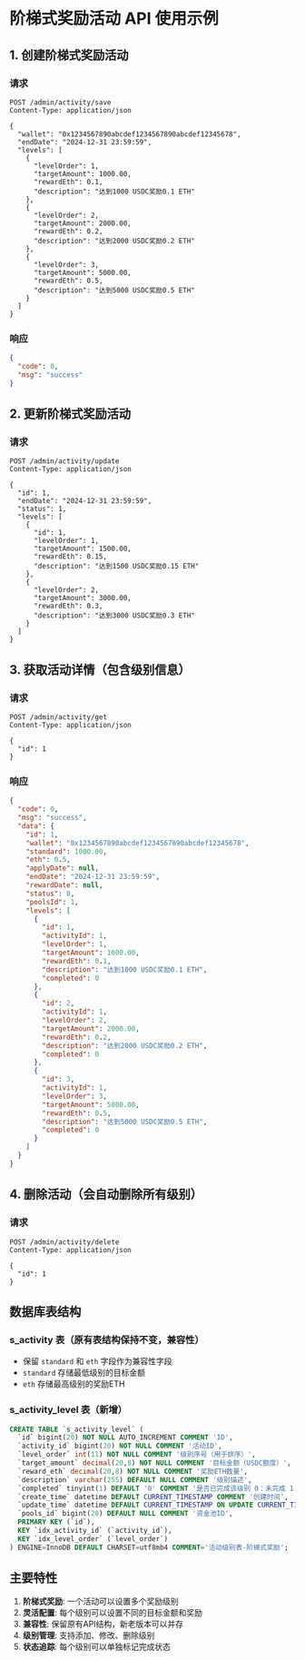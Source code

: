 # 阶梯式奖励活动 API 使用示例

## 1. 创建阶梯式奖励活动

### 请求
```http
POST /admin/activity/save
Content-Type: application/json

{
  "wallet": "0x1234567890abcdef1234567890abcdef12345678",
  "endDate": "2024-12-31 23:59:59",
  "levels": [
    {
      "levelOrder": 1,
      "targetAmount": 1000.00,
      "rewardEth": 0.1,
      "description": "达到1000 USDC奖励0.1 ETH"
    },
    {
      "levelOrder": 2,
      "targetAmount": 2000.00,
      "rewardEth": 0.2,
      "description": "达到2000 USDC奖励0.2 ETH"
    },
    {
      "levelOrder": 3,
      "targetAmount": 5000.00,
      "rewardEth": 0.5,
      "description": "达到5000 USDC奖励0.5 ETH"
    }
  ]
}
```

### 响应
```json
{
  "code": 0,
  "msg": "success"
}
```

## 2. 更新阶梯式奖励活动

### 请求
```http
POST /admin/activity/update
Content-Type: application/json

{
  "id": 1,
  "endDate": "2024-12-31 23:59:59",
  "status": 1,
  "levels": [
    {
      "id": 1,
      "levelOrder": 1,
      "targetAmount": 1500.00,
      "rewardEth": 0.15,
      "description": "达到1500 USDC奖励0.15 ETH"
    },
    {
      "levelOrder": 2,
      "targetAmount": 3000.00,
      "rewardEth": 0.3,
      "description": "达到3000 USDC奖励0.3 ETH"
    }
  ]
}
```

## 3. 获取活动详情（包含级别信息）

### 请求
```http
POST /admin/activity/get
Content-Type: application/json

{
  "id": 1
}
```

### 响应
```json
{
  "code": 0,
  "msg": "success",
  "data": {
    "id": 1,
    "wallet": "0x1234567890abcdef1234567890abcdef12345678",
    "standard": 1000.00,
    "eth": 0.5,
    "applyDate": null,
    "endDate": "2024-12-31 23:59:59",
    "rewardDate": null,
    "status": 0,
    "poolsId": 1,
    "levels": [
      {
        "id": 1,
        "activityId": 1,
        "levelOrder": 1,
        "targetAmount": 1000.00,
        "rewardEth": 0.1,
        "description": "达到1000 USDC奖励0.1 ETH",
        "completed": 0
      },
      {
        "id": 2,
        "activityId": 1,
        "levelOrder": 2,
        "targetAmount": 2000.00,
        "rewardEth": 0.2,
        "description": "达到2000 USDC奖励0.2 ETH",
        "completed": 0
      },
      {
        "id": 3,
        "activityId": 1,
        "levelOrder": 3,
        "targetAmount": 5000.00,
        "rewardEth": 0.5,
        "description": "达到5000 USDC奖励0.5 ETH",
        "completed": 0
      }
    ]
  }
}
```

## 4. 删除活动（会自动删除所有级别）

### 请求
```http
POST /admin/activity/delete
Content-Type: application/json

{
  "id": 1
}
```

## 数据库表结构

### s_activity 表（原有表结构保持不变，兼容性）
- 保留 `standard` 和 `eth` 字段作为兼容性字段
- `standard` 存储最低级别的目标金额
- `eth` 存储最高级别的奖励ETH

### s_activity_level 表（新增）
```sql
CREATE TABLE `s_activity_level` (
  `id` bigint(20) NOT NULL AUTO_INCREMENT COMMENT 'ID',
  `activity_id` bigint(20) NOT NULL COMMENT '活动ID',
  `level_order` int(11) NOT NULL COMMENT '级别序号（用于排序）',
  `target_amount` decimal(20,8) NOT NULL COMMENT '目标金额（USDC额度）',
  `reward_eth` decimal(20,8) NOT NULL COMMENT '奖励ETH数量',
  `description` varchar(255) DEFAULT NULL COMMENT '级别描述',
  `completed` tinyint(1) DEFAULT '0' COMMENT '是否已完成该级别 0：未完成 1：已完成',
  `create_time` datetime DEFAULT CURRENT_TIMESTAMP COMMENT '创建时间',
  `update_time` datetime DEFAULT CURRENT_TIMESTAMP ON UPDATE CURRENT_TIMESTAMP COMMENT '更新时间',
  `pools_id` bigint(20) DEFAULT NULL COMMENT '资金池ID',
  PRIMARY KEY (`id`),
  KEY `idx_activity_id` (`activity_id`),
  KEY `idx_level_order` (`level_order`)
) ENGINE=InnoDB DEFAULT CHARSET=utf8mb4 COMMENT='活动级别表-阶梯式奖励';
```

## 主要特性

1. **阶梯式奖励**: 一个活动可以设置多个奖励级别
2. **灵活配置**: 每个级别可以设置不同的目标金额和奖励
3. **兼容性**: 保留原有API结构，新老版本可以并存
4. **级别管理**: 支持添加、修改、删除级别
5. **状态追踪**: 每个级别可以单独标记完成状态 